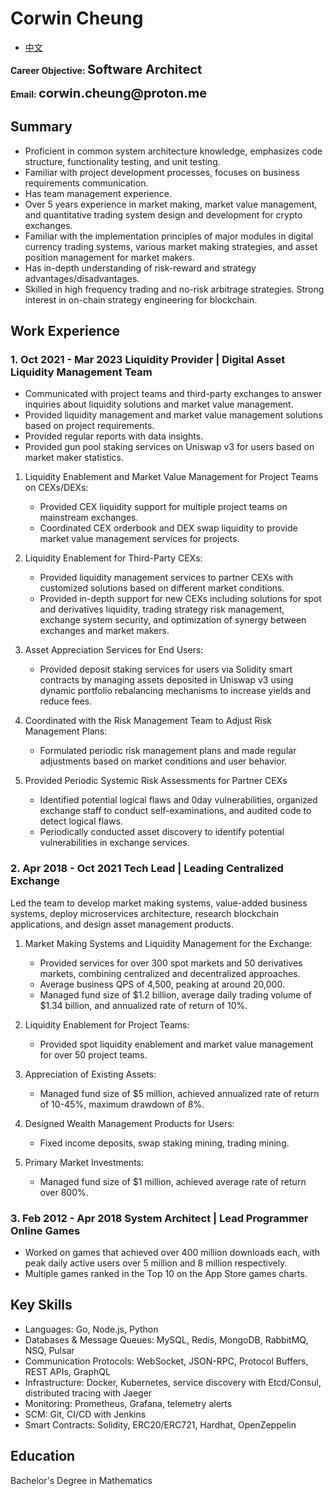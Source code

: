 # Corwin Cheung

- [中文](./README_CN.md)

<p style="text-align:left"><b>Career Objective: <span style="font-size:20px">Software Architect</span></b></p>
<p style="text-align:left"><b>Email: <span style="font-size:20px">corwin.cheung@proton.me</span></b></p>

## **Summary**

- Proficient in common system architecture knowledge, emphasizes code structure, functionality testing, and unit testing.
- Familiar with project development processes, focuses on business requirements communication.
- Has team management experience.
- Over 5 years experience in market making, market value management, and quantitative trading system design and development for crypto exchanges.
- Familiar with the implementation principles of major modules in digital currency trading systems, various market making strategies, and asset position management for market makers.
- Has in-depth understanding of risk-reward and strategy advantages/disadvantages.
- Skilled in high frequency trading and no-risk arbitrage strategies. Strong interest in on-chain strategy engineering for blockchain.

## **Work Experience**

### 1. Oct 2021 - Mar 2023 **Liquidity Provider | Digital Asset Liquidity Management Team**

- Communicated with project teams and third-party exchanges to answer inquiries about liquidity solutions and market value management.
- Provided liquidity management and market value management solutions based on project requirements.
- Provided regular reports with data insights.
- Provided gun pool staking services on Uniswap v3 for users based on market maker statistics.

1. Liquidity Enablement and Market Value Management for Project Teams on CEXs/DEXs:

   - Provided CEX liquidity support for multiple project teams on mainstream exchanges.
   - Coordinated CEX orderbook and DEX swap liquidity to provide market value management services for projects.

2. Liquidity Enablement for Third-Party CEXs:

   - Provided liquidity management services to partner CEXs with customized solutions based on different market conditions.
   - Provided in-depth support for new CEXs including solutions for spot and derivatives liquidity, trading strategy risk management, exchange system security, and optimization of synergy between exchanges and market makers.

3. Asset Appreciation Services for End Users:

   - Provided deposit staking services for users via Solidity smart contracts by managing assets deposited in Uniswap v3 using dynamic portfolio rebalancing mechanisms to increase yields and reduce fees.

4. Coordinated with the Risk Management Team to Adjust Risk Management Plans:

   - Formulated periodic risk management plans and made regular adjustments based on market conditions and user behavior.

5. Provided Periodic Systemic Risk Assessments for Partner CEXs

   - Identified potential logical flaws and 0day vulnerabilities, organized exchange staff to conduct self-examinations, and audited code to detect logical flaws.
   - Periodically conducted asset discovery to identify potential vulnerabilities in exchange services.

### 2. Apr 2018 - Oct 2021 **Tech Lead | Leading Centralized Exchange**

Led the team to develop market making systems, value-added business systems, deploy microservices architecture, research blockchain applications, and design asset management products.

1. Market Making Systems and Liquidity Management for the Exchange:

   - Provided services for over 300 spot markets and 50 derivatives markets, combining centralized and decentralized approaches.
   - Average business QPS of 4,500, peaking at around 20,000.
   - Managed fund size of $1.2 billion, average daily trading volume of $1.34 billion, and annualized rate of return of 10%.

2. Liquidity Enablement for Project Teams:

   - Provided spot liquidity enablement and market value management for over 50 project teams.

3. Appreciation of Existing Assets:

   - Managed fund size of $5 million, achieved annualized rate of return of 10-45%, maximum drawdown of 8%.

4. Designed Wealth Management Products for Users:

   - Fixed income deposits, swap staking mining, trading mining.

5. Primary Market Investments:

   - Managed fund size of $1 million, achieved average rate of return over 800%.

### 3. Feb 2012 - Apr 2018 **System Architect | Lead Programmer Online Games**

- Worked on games that achieved over 400 million downloads each, with peak daily active users over 5 million and 8 million respectively.
- Multiple games ranked in the Top 10 on the App Store games charts.

## **Key Skills**

- Languages: Go, Node.js, Python
- Databases & Message Queues: MySQL, Redis, MongoDB, RabbitMQ, NSQ, Pulsar
- Communication Protocols: WebSocket, JSON-RPC, Protocol Buffers, REST APIs, GraphQL
- Infrastructure: Docker, Kubernetes, service discovery with Etcd/Consul, distributed tracing with Jaeger
- Monitoring: Prometheus, Grafana, telemetry alerts
- SCM: Git, CI/CD with Jenkins
- Smart Contracts: Solidity, ERC20/ERC721, Hardhat, OpenZeppelin

## **Education**

Bachelor's Degree in Mathematics
